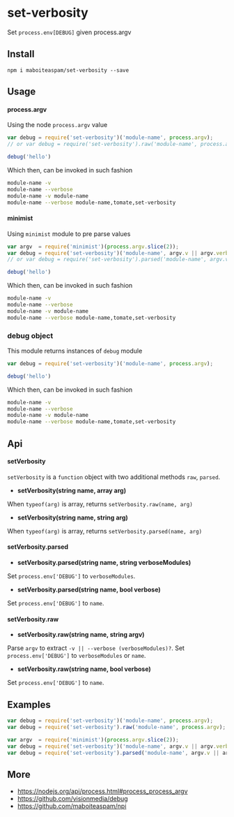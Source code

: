 # set-verbosity

Set `process.env[DEBUG]` given process.argv

## Install

    npm i maboiteaspam/set-verbosity --save

## Usage

#### process.argv

Using the node `process.argv` value

```js
var debug = require('set-verbosity')('module-name', process.argv);
// or var debug = require('set-verbosity').raw('module-name', process.argv.join(' '));

debug('hello')
```

Which then, can be invoked in such fashion
```sh
module-name -v
module-name --verbose
module-name -v module-name
module-name --verbose module-name,tomate,set-verbosity
```

#### minimist

Using `minimist` module to pre parse values

```js
var argv  = require('minimist')(process.argv.slice(2));
var debug = require('set-verbosity')('module-name', argv.v || argv.verbose);
// or var debug = require('set-verbosity').parsed('module-name', argv.v || argv.verbose);

debug('hello')
```

Which then, can be invoked in such fashion
```sh
module-name -v
module-name --verbose
module-name -v module-name
module-name --verbose module-name,tomate,set-verbosity
```

### debug object

This module returns instances of `debug` module

```js
var debug = require('set-verbosity')('module-name', process.argv);

debug('hello')
```

Which then, can be invoked in such fashion
```sh
module-name -v
module-name --verbose
module-name -v module-name
module-name --verbose module-name,tomate,set-verbosity
```

## Api

#### setVerbosity

`setVerbosity` is a `function` object with two additional methods `raw`, `parsed`.

- __setVerbosity(string name, array arg)__

When `typeof(arg)` is array, returns `setVerbosity.raw(name, arg)`

- __setVerbosity(string name, string arg)__

When `typeof(arg)` is array, returns `setVerbosity.parsed(name, arg)`

#### setVerbosity.parsed

- __setVerbosity.parsed(string name, string verboseModules)__

Set `process.env['DEBUG']` to `verboseModules`.

- __setVerbosity.parsed(string name, bool verbose)__

Set `process.env['DEBUG']` to `name`.

#### setVerbosity.raw

- __setVerbosity.raw(string name, string argv)__

Parse `argv` to extract `-v || --verbose (verboseModules)?`.
Set `process.env['DEBUG']` to `verboseModules` or `name`.

- __setVerbosity.raw(string name, bool verbose)__

Set `process.env['DEBUG']` to `name`.


## Examples

```js
var debug = require('set-verbosity')('module-name', process.argv);
var debug = require('set-verbosity').raw('module-name', process.argv);

var argv  = require('minimist')(process.argv.slice(2));
var debug = require('set-verbosity')('module-name', argv.v || argv.verbose);
var debug = require('set-verbosity').parsed('module-name', argv.v || argv.verbose);
```


## More

- https://nodejs.org/api/process.html#process_process_argv
- https://github.com/visionmedia/debug
- https://github.com/maboiteaspam/npi

